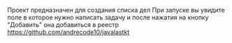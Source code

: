 Проект предназначен для создания списка дел
При запуске вы увидите поле в которое нужно написать задачу и после нажатия на кнопку "Добавить" она добавиться в реестр
https://github.com/andrecode10/javalastkt
